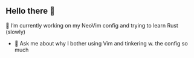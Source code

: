 ## Hello there 👋

<!--
**LudBjork/LudBjork** is a ✨ _special_ ✨ repository because its `README.md` (this file) appears on your GitHub profile.

Here are some ideas to get you started:


- 🌱 I’m currently learning ...
- 👯 I’m looking to collaborate on ...
- 🤔 I’m looking for help with ...
- 💬 Ask me about ...
- 📫 How to reach me: ...
- ⚡ Fun fact: ...
-->

🔭 I’m currently working on my NeoVim config and trying to learn Rust (slowly)
- 💬 Ask me about why I bother using Vim and tinkering w. the config so much

